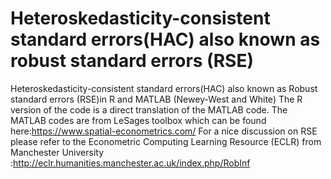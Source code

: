 # Heteroskedasticity-consistent standard errors(HAC) also known as robust standard errors (RSE)
Heteroskedasticity-consistent standard errors(HAC) also known as Robust standard errors (RSE)in R and MATLAB (Newey-West and White)
The R version of the code is a direct translation of the MATLAB code. 
The MATLAB codes are from LeSages toolbox which can be found here:https://www.spatial-econometrics.com/
For a nice discussion on RSE please refer to the Econometric Computing Learning Resource (ECLR) from Manchester University :http://eclr.humanities.manchester.ac.uk/index.php/RobInf

